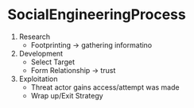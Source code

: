 # SocialEngineeringProcess

1) Research
    * Footprinting -> gathering informatino
2) Development
    * Select Target
    * Form Relationship -> trust
3) Exploitation
    * Threat actor gains access/attempt was made
    * Wrap up/Exit Strategy